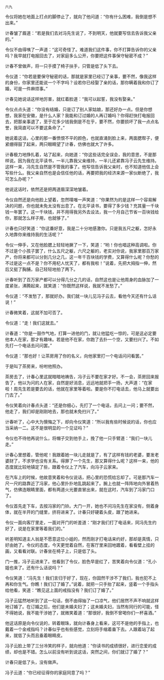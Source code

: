     六九 

   令仪将她在地面上打点的脚停止了，就向了他问道：“你有什么困难，我倒是想不出来。”

   计春皱了眉道：“若是我们去对冯先生说了，不到明天，他就要写信去告诉我父亲的。”

   令仪不由得咦了一声道：“这可奇怪了。难道我们这件事，你不打算告诉你的父亲吗？我早就打电报回去了，对家庭多么公开，你要把这件事保守秘密不成？”

   计春不曾做声，将一只手摸了椅子扶手，只管是低了头下去。

   令仪道：“你若是要保守秘密的话，那就是家里已经订了亲事，要不然，像我这样的身份，你家里还能说一个不字吗？设若你已经娶了亲的话，那你瞒着我和你订了婚，可是一件麻烦事。”

   计春见她说话这样地厉害，就红着脸道：“我可以起誓，我没有娶亲。”

   令仪点点头道：“你没有结婚，只是订了别人家姑娘，那还好办一点。但是你想想，我家在安徽，是什么人家？我能和订过婚的人再订婚吗？你得赶快打电报回去，把那亲事退了，至于花多少钱我倒是不在乎，要不然，你要损坏了我一点点名誉，我简直可以不要这条命了。”

   她说着这话，心里的那一番愤恨不平的颜色，也就直涌到脸上来，两面腮帮子，便紧绷得鼓了起来，两只眼睛望了计春，仿佛也就大了许多。

   计春极力地挣扎着，站了起来，向她道：“你这些话完全误会，我的意思，不是那样说。因为我在北平读书，一半儿靠我父亲维持，一半儿还紧靠冯子云先生维持。这样一来，冯先生自然是不管我的事了。他写信告诉我父亲时，也不知道他信上会写些什么。我父亲自然也是会信任他的话，再要把我的经济来源一家伙断绝了，我可怎么办呢？”

   他说这话时，依然还是把两道眉深深地皱着。

   令仪自然还是向他脸上望着，忽然噗嗤一声笑道：“你果然为的是这样一个容易解决的问题，你也就未免太没有出息了。在北平读书，要得了多少钱？充其量一千块钱一年罢了。这一千块钱，并不用得我另外去设法，我一个月自己节省一百块钱给你，那就怎么样子用，也就够了。”

   计春也只好笑道：“你这番好意，我是二十分地感激你。只是我五尺之躯，怎好永久地靠你来维持我的生活呢？”

   令仪一伸手，又在他脸腮上轻轻地撅了一下，笑道：“哟！你也唱这种高调啦。你不过是个小孩子罢了，什么五尺之躯，六尺之躯的，老实对你说，我家里那百万家产，你将来都可以分到几分之几，这一年千百块钱的学费，又算得什么呢？你愁的不过是这一点不是？你不用杞人忧天了，都有我啦！”说着，先把大拇指一伸，然后又挺了胸脯，自己轻轻地拍了两下。

   计春听到了百万家产都可以分得几分之几的话，自然这也是让他周身的血脉加了一度紧张，沸腾起来，就笑道：“你既然这样说，我就不发愁了。”

   令仪道：“不发愁了，那就好办。我们就一块儿见冯子云去，看他今天还有什么话说！”

   计春微笑着，这就不加可否了。

   令仪道：“走！我们这就去。”

   计春道：“你是一鼓作气地，打算一进他的门，就让他猛吃一惊的，可是这必定要他本人在家，那才有趣味。若是他不在家，你跑了去扑一个空，又要扫兴了。不如先打一个电话去问问罢。”

   令仪道：“那也好！让茶房用了你的名义，向他家里打一个电话问问看罢。”

   于是叫了茶房来，吩咐他照办。

   茶房去了，计春心里这就暗暗地祷告，冯子云不要在家才好。不一会，茶房回来报告了，他以为问的人在家，自然是好消息，远远地就把手一扬，大声道：“在家啦！周先生若是要去的话，他就在家里等着啦。要是你不打电话去，他马上就要出门去了。”

   令仪笑着向计春点头道：“还是你细心，先打了一个电话，去问上一问；要不然，他走了，我们却是刚刚地去，那也就未免扫兴了。”

   计春听了，心中大为懊悔之下，却向令仪笑道：“所以我有些时候说的话，你也应当采纳一二。这不是很明显的一个见证吗？”

   令仪也不待他再说什么，将帽子交到他手上，挽了他一只手臂道：“我们一块儿走。”

   计春心里想着，管他呢！我跟着她一块儿走就是了，有了这样有钱的老婆，要发老婆财了，不求学也没有关系。得罪了一个先生，那又算得什么呢？这样一来，他的态度就比较地镇定了些，跟着令仪上了汽车，向冯子云家来。

   在汽车上的时候，他故意笑着和令仪说话，把心里的恐慌给忘却了。可是那汽车一尺一尺的路靠近了冯家，他心里扑扑地乱跳起来了。腕上也就一阵阵地向外冒着热气，仿佛连眼睛里面，都有两道火光要直冒出来，就在这时，汽车到了冯家门口了。

   令仪首先走下车，去按冯家的门铃。大门一开，她也不问冯先生在家没有，侧着身体，就在半开的门缝里，挤将进来了。计春只好硬着头皮，跟了她进来。

   令仪一面向客厅里走，一面对开门的听差道：“刚才我们打了电话来，同冯先生约好了，说是在家里等着我们的。”

   听差明知道主人翁是不愿意这位小姐的，然而刚才打电话来约好，那却是真情，只好由她了。令仪的态度，今天更觉着自然，在客厅里来回地踱着，看看壁上挂的画，又看看对联。计春坐在椅子上，只是低了头。

   门一推，冯子云进来了。他看到了令仪，脸色早是红了，苦笑着向令仪道：“孔小姐也来了。还有什么话说吗？”

   令仪笑道：“冯先生！我们言归于好了，现在，你固然干涉不了我们，我也犯不上再和你生气。你瞧！我们订了婚了。”说着，就把一只手抬了起来，竖着一个手指头给他看，笑道：“瞧见这上面的戒指没有？我们订了婚了。”

   冯子云猛然地听到了这一句话，倒不由得抽了一口凉气，他们居然不声不响就这样地订婚了。在订婚之后，他们是未婚夫妇了；这未婚夫妇，当然有同行的可能，怪不得她说，我不能干涉她了，就微笑着道：“那很好，我倒不曾喝你们一杯喜酒。”

   他这话原是向令仪说的，转着眼珠，就向计春身上看来，这可不是他的手指上，也戴着一个金戒指吗？计春似乎也有些感觉，立刻将手缩着垂下去。人跟着站了起来，就低了头而且垂着眼睛皮。

   冯子云脸上带了三分冷笑的样子，就向他道：“你读书的成绩很好，进行恋爱的成绩，却也是不错。怎么以前没有听到说这话，突然之间，你们就订了婚了？”

   计春只是低了头，没有做声。

   冯子云道：“你已经征得你的家庭同意了吗？”

